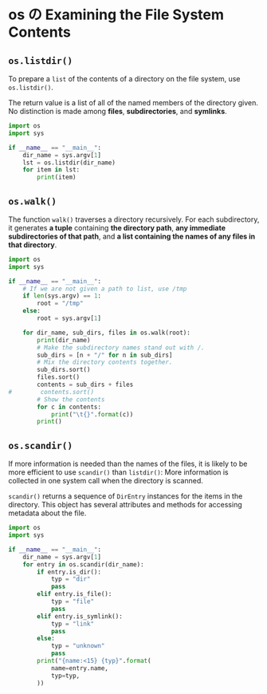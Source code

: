 # os の Examining the File System Contents

## `os.listdir()`

To prepare a `list` of the contents of a directory on the file system, use `os.listdir()`.

The return value is a list of all of the named members of the directory given. No distinction is made among **files**, **subdirectories**, and **symlinks**.

```python
import os
import sys

if __name__ == "__main__":
    dir_name = sys.argv[1]
    lst = os.listdir(dir_name)
    for item in lst:
        print(item)

```

## `os.walk()`

The function `walk()` traverses a directory recursively. For each subdirectory, it generates **a tuple** containing **the directory path**, **any immediate subdirectories of that path**, and **a list containing the names of any files in that directory**.

```python
import os
import sys

if __name__ == "__main__":
    # If we are not given a path to list, use /tmp
    if len(sys.argv) == 1:
        root = "/tmp"
    else:
        root = sys.argv[1]

    for dir_name, sub_dirs, files in os.walk(root):
        print(dir_name)
        # Make the subdirectory names stand out with /.
        sub_dirs = [n + "/" for n in sub_dirs]
        # Mix the directory contents together.
        sub_dirs.sort()
        files.sort()
        contents = sub_dirs + files
#        contents.sort()
        # Show the contents
        for c in contents:
            print("\t{}".format(c))
        print()

```

## `os.scandir()`

If more information is needed than the names of the files, it is likely to be more efficient to use `scandir()` than `listdir()`: More information is collected in one system call when the directory is scanned.

`scandir()` returns a sequence of `DirEntry` instances for the items in the directory. This object has several attributes and methods for accessing metadata about the file.

```python
import os
import sys

if __name__ == "__main__":
    dir_name = sys.argv[1]
    for entry in os.scandir(dir_name):
        if entry.is_dir():
            typ = "dir"
            pass
        elif entry.is_file():
            typ = "file"
            pass
        elif entry.is_symlink():
            typ = "link"
            pass
        else:
            typ = "unknown"
            pass
        print("{name:<15} {typ}".format(
            name=entry.name,
            typ=typ,
        ))

```


